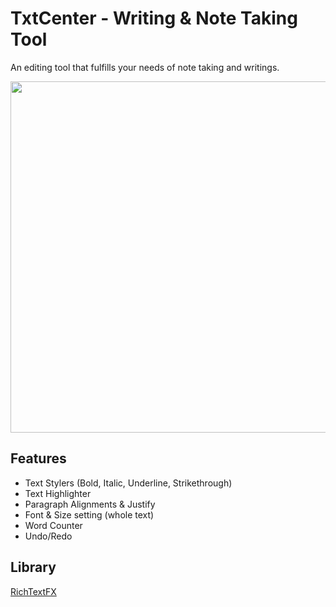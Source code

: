 # TxtCenter - Writing & Note Taking Tool
An editing tool that fulfills your needs of note taking and writings.

<img src=https://raw.githubusercontent.com/hnadrian/TxtCenter/main/src/img/txtCenter.png width="600" height="562"> 

## Features
* Text Stylers (Bold, Italic, Underline, Strikethrough)
* Text Highlighter
* Paragraph Alignments & Justify
* Font & Size setting (whole text)
* Word Counter
* Undo/Redo

## Library
[RichTextFX](https://github.com/FXMisc/RichTextFX)
